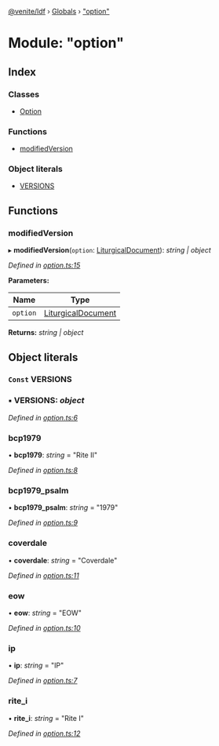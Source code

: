 [@venite/ldf](../README.md) › [Globals](../globals.md) › ["option"](_option_.md)

# Module: "option"

## Index

### Classes

* [Option](../classes/_option_.option.md)

### Functions

* [modifiedVersion](_option_.md#modifiedversion)

### Object literals

* [VERSIONS](_option_.md#const-versions)

## Functions

###  modifiedVersion

▸ **modifiedVersion**(`option`: [LiturgicalDocument](../classes/_liturgical_document_.liturgicaldocument.md)): *string | object*

*Defined in [option.ts:15](https://github.com/gbj/venite/blob/96288591/ldf/src/option.ts#L15)*

**Parameters:**

Name | Type |
------ | ------ |
`option` | [LiturgicalDocument](../classes/_liturgical_document_.liturgicaldocument.md) |

**Returns:** *string | object*

## Object literals

### `Const` VERSIONS

### ▪ **VERSIONS**: *object*

*Defined in [option.ts:6](https://github.com/gbj/venite/blob/96288591/ldf/src/option.ts#L6)*

###  bcp1979

• **bcp1979**: *string* = "Rite II"

*Defined in [option.ts:8](https://github.com/gbj/venite/blob/96288591/ldf/src/option.ts#L8)*

###  bcp1979_psalm

• **bcp1979_psalm**: *string* = "1979"

*Defined in [option.ts:9](https://github.com/gbj/venite/blob/96288591/ldf/src/option.ts#L9)*

###  coverdale

• **coverdale**: *string* = "Coverdale"

*Defined in [option.ts:11](https://github.com/gbj/venite/blob/96288591/ldf/src/option.ts#L11)*

###  eow

• **eow**: *string* = "EOW"

*Defined in [option.ts:10](https://github.com/gbj/venite/blob/96288591/ldf/src/option.ts#L10)*

###  ip

• **ip**: *string* = "IP"

*Defined in [option.ts:7](https://github.com/gbj/venite/blob/96288591/ldf/src/option.ts#L7)*

###  rite_i

• **rite_i**: *string* = "Rite I"

*Defined in [option.ts:12](https://github.com/gbj/venite/blob/96288591/ldf/src/option.ts#L12)*
